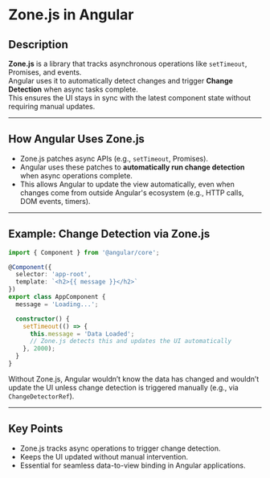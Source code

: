 # **Zone.js in Angular**

## **Description**
**Zone.js** is a library that tracks asynchronous operations like `setTimeout`, Promises, and events.  
Angular uses it to automatically detect changes and trigger **Change Detection** when async tasks complete.  
This ensures the UI stays in sync with the latest component state without requiring manual updates.

---

## **How Angular Uses Zone.js**
- Zone.js patches async APIs (e.g., `setTimeout`, Promises).
- Angular uses these patches to **automatically run change detection** when async operations complete.
- This allows Angular to update the view automatically, even when changes come from outside Angular's ecosystem (e.g., HTTP calls, DOM events, timers).

---

## **Example: Change Detection via Zone.js**
```typescript
import { Component } from '@angular/core';

@Component({
  selector: 'app-root',
  template: `<h2>{{ message }}</h2>`
})
export class AppComponent {
  message = 'Loading...';

  constructor() {
    setTimeout(() => {
      this.message = 'Data Loaded';
      // Zone.js detects this and updates the UI automatically
    }, 2000);
  }
}
```

Without Zone.js, Angular wouldn’t know the data has changed and wouldn’t update the UI unless change detection is triggered manually (e.g., via `ChangeDetectorRef`).

---
## **Key Points**
- Zone.js tracks async operations to trigger change detection.
- Keeps the UI updated without manual intervention.
- Essential for seamless data-to-view binding in Angular applications.
